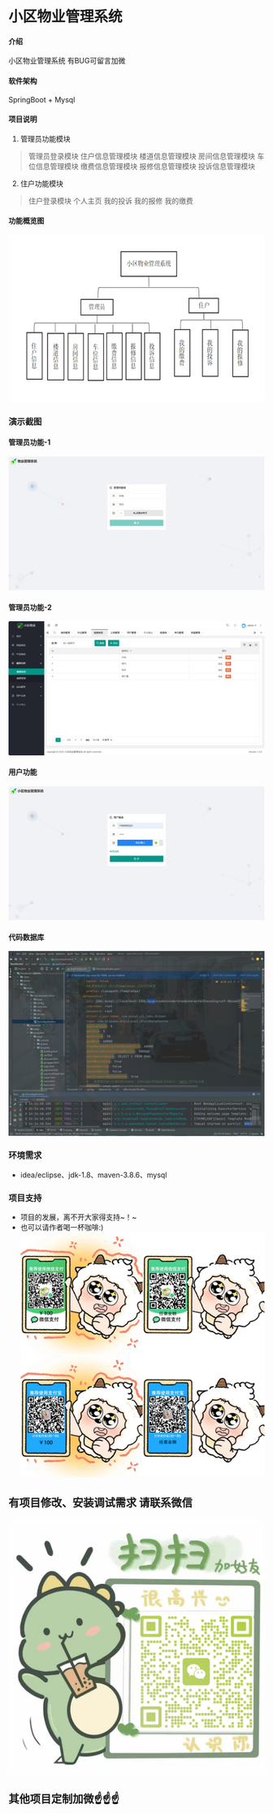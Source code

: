 # 小区物业管理系统

#### 介绍
小区物业管理系统
有BUG可留言加微

#### 软件架构
SpringBoot + Mysql

#### 项目说明

1.  管理员功能模块
> 管理员登录模块
> 住户信息管理模块
> 楼道信息管理模块
> 房间信息管理模块
> 车位信息管理模块
> 缴费信息管理模块
> 报修信息管理模块
> 投诉信息管理模块
2.  住户功能模块
> 住户登录模块
> 个人主页
> 我的投诉
> 我的报修
> 我的缴费


#### 功能概览图
![输入图片说明](photo/%E5%8A%9F%E8%83%BDer%E5%9B%BE.gif)

### 演示截图
#### 管理员功能-1
![输入图片说明](photo/%E7%AE%A1%E7%90%86%E5%91%98%E5%8A%9F%E8%83%BD-1.gif)

#### 管理员功能-2
![输入图片说明](photo/%E7%AE%A1%E7%90%86%E5%91%98%E5%8A%9F%E8%83%BD-2.gif)

#### 用户功能
![输入图片说明](photo/%E7%94%A8%E6%88%B7%E5%8A%9F%E8%83%BD.gif)

#### 代码数据库
![输入图片说明](photo/%E4%BB%A3%E7%A0%81%E6%95%B0%E6%8D%AE%E5%BA%93.gif)

### 环境需求
- idea/eclipse、jdk-1.8、maven-3.8.6、mysql

### 项目支持
- 项目的发展，离不开大家得支持~！~
- 也可以请作者喝一杯咖啡:)
![输入图片说明](photo/0-%E5%BE%AE%E4%BF%A1_2.png)
![输入图片说明](photo/0-%E6%94%AF%E4%BB%98%E5%AE%9D_2.png)

## 有项目修改、安装调试需求 请联系微信
![输入图片说明](photo/0-WeChat.png)

## 其他项目定制加微☝☝☝